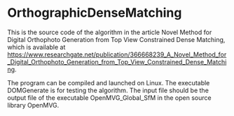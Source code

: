 # OrthographicDenseMatching

This is the source code of the algorithm in the article  Novel Method for Digital Orthophoto Generation from Top View Constrained Dense Matching, which is available at https://www.researchgate.net/publication/366668239_A_Novel_Method_for_Digital_Orthophoto_Generation_from_Top_View_Constrained_Dense_Matching.

The program can be compiled and launched on Linux. The executable DOMGenerate is for testing the algorithm. The input file should be the output file of the executable OpenMVG_Global_SfM in the open source library OpenMVG.
